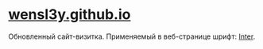# [wensl3y.github.io](https://wensl3y.github.io/)
Обновленный сайт-визитка. Применяемый в веб-странице шрифт: [Inter](https://fonts.google.com/specimen/Inter).
